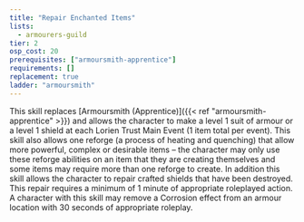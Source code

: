 ```yaml
---
title: "Repair Enchanted Items"
lists:
  - armourers-guild
tier: 2
osp_cost: 20
prerequisites: ["armoursmith-apprentice"]
requirements: []
replacement: true
ladder: "armoursmith"
---
```


This skill replaces [Armoursmith (Apprentice)]({{< ref "armoursmith-apprentice" >}}) and allows the character to make a level 1 suit of armour or a level 1 shield at each Lorien Trust Main Event (1 item total per event). This skill also allows one reforge (a process of heating and quenching) that allow more powerful, complex or desirable items – the character may only use these reforge abilities on an item that they are creating themselves and some items may require more than one reforge to create. In addition this skill allows the character to repair crafted shields that have been destroyed. This repair requires a minimum of 1 minute of appropriate roleplayed action. A character with this skill may remove a Corrosion effect from an armour location with 30 seconds of appropriate roleplay.
